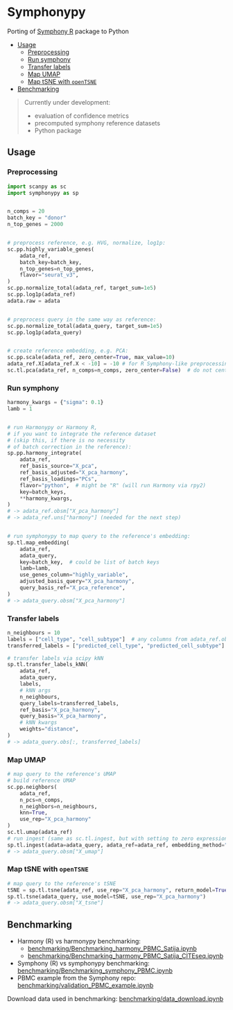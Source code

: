 <!-- omit in toc -->
# Symphonypy
Porting of [Symphony R](https://github.com/immunogenomics/symphony) package to Python

- [Usage](#usage)
  - [Preprocessing](#preprocessing)
  - [Run symphony](#run-symphony)
  - [Transfer labels](#transfer-labels)
  - [Map UMAP](#map-umap)
  - [Map tSNE with `openTSNE`](#map-tsne-with-opentsne)
- [Benchmarking](#benchmarking)

> Currently under development:
> - evaluation of confidence metrics
> - precomputed symphony reference datasets
> - Python package

  
## Usage
### Preprocessing
```python
import scanpy as sc
import symphonypy as sp


n_comps = 20
batch_key = "donor"
n_top_genes = 2000


# preprocess reference, e.g. HVG, normalize, log1p:
sc.pp.highly_variable_genes(
    adata_ref,
    batch_key=batch_key,
    n_top_genes=n_top_genes,
    flavor="seurat_v3",
)
sc.pp.normalize_total(adata_ref, target_sum=1e5)
sc.pp.log1p(adata_ref)
adata.raw = adata


# preprocess query in the same way as reference:
sc.pp.normalize_total(adata_query, target_sum=1e5)
sc.pp.log1p(adata_query)


# create reference embedding, e.g. PCA:
sc.pp.scale(adata_ref, zero_center=True, max_value=10)
adata_ref.X[adata_ref.X < -10] = -10 # for R Symphony-like preprocessing
sc.tl.pca(adata_ref, n_comps=n_comps, zero_center=False)  # do not center again
```
### Run symphony
```python
harmony_kwargs = {"sigma": 0.1}
lamb = 1


# run Harmonypy or Harmony R,
# if you want to integrate the reference dataset
# (skip this, if there is no necessity 
# of batch correction in the reference):
sp.pp.harmony_integrate(
    adata_ref,
    ref_basis_source="X_pca",
    ref_basis_adjusted="X_pca_harmony",
    ref_basis_loadings="PCs",
    flavor="python",  # might be "R" (will run Harmony via rpy2)
    key=batch_keys,
    **harmony_kwargs,
)
# -> adata_ref.obsm["X_pca_harmony"]
# -> adata_ref.uns["harmony"] (needed for the next step)


# run symphonypy to map query to the reference's embedding:
sp.tl.map_embedding(
    adata_ref,
    adata_query,
    key=batch_key,  # could be list of batch keys
    lamb=lamb,
    use_genes_column="highly_variable",
    adjusted_basis_query="X_pca_harmony",
    query_basis_ref="X_pca_reference",
)
# -> adata_query.obsm["X_pca_harmony"]
```
### Transfer labels
```python
n_neighbours = 10
labels = ["cell_type", "cell_subtype"]  # any columns from adata_ref.obs
transferred_labels = ["predicted_cell_type", "predicted_cell_subtype"]

# transfer labels via scipy kNN
sp.tl.transfer_labels_kNN(
    adata_ref,
    adata_query,
    labels,
    # kNN args
    n_neighbours,
    query_labels=transferred_labels,
    ref_basis="X_pca_harmony",
    query_basis="X_pca_harmony",
    # kNN kwargs
    weights="distance",
)
# -> adata_query.obs[:, transferred_labels]
```
### Map UMAP
```python
# map query to the reference's UMAP
# build reference UMAP
sc.pp.neighbors(
    adata_ref,
    n_pcs=n_comps,
    n_neighbors=n_neighbours,
    knn=True,
    use_rep="X_pca_harmony"
)
sc.tl.umap(adata_ref)
# run ingest (same as sc.tl.ingest, but with setting to zero expressions of var_names missed in query)
sp.tl.ingest(adata=adata_query, adata_ref=adata_ref, embedding_method="umap")
# -> adata_query.obsm["X_umap"]
```
### Map tSNE with `openTSNE`
```python
# map query to the reference's tSNE
tSNE = sp.tl.tsne(adata_ref, use_rep="X_pca_harmony", return_model=True)
sp.tl.tsne(adata_query, use_model=tSNE, use_rep="X_pca_harmony")
# -> adata_query.obsm["X_tsne"]
```

## Benchmarking
- Harmony (R) vs harmonypy benchmarking:
  - [benchmarking/Benchmarking_harmony_PBMC_Satija.ipynb](benchmarking/Benchmarking_harmony_PBMC_Satija.ipynb)
  - [benchmarking/Benchmarking_harmony_PBMC_Satija_CITEseq.ipynb](benchmarking/Benchmarking_harmony_PBMC_Satija_CITEseq.ipynb)
- Symphony (R) vs symphonypy benchmarking: [benchmarking/Benchmarking_symphony_PBMC.ipynb](benchmarking/Benchmarking_symphony_PBMC.ipynb)
- PBMC example from the Symphony repo: [benchmarking/validation_PBMC_example.ipynb](benchmarking/validation_PBMC_example.ipynb)

Download data used in benchmarking: [benchmarking/data_download.ipynb](benchmarking/data_download.ipynb)
